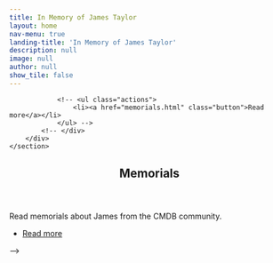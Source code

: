 ```yaml
---
title: In Memory of James Taylor
layout: home
nav-menu: true
landing-title: 'In Memory of James Taylor'
description: null
image: null
author: null
show_tile: false
---
```


<!-- <section id="one" class="spotlights">
	<section>
		<a href="" class="image">
			<img src="assets/images/james.jpg" alt="James" data-position="center center" />
		</a>
		<div class="content" style="background-color:black">
			<div class="inner">
				<header class="major">
					<h3>About James</h3>
				</header>
				<p><b>James Taylor</b> (1979-2020) was a professor in the Johns Hopkins Department of Biology. He was a founder and co-lead of <a href="https://galaxyproject.org/jxtx/">Galaxy</a>, a widely used open resource for computational biology research.  At Hopkins, he and his <a href="https://taylorlab.org/">research group</a> worked on understanding the genomic basis of gene regulation.</p> -->
				<!-- <ul class="actions">
					<li><a href="memorials.html" class="button">Read more</a></li>
				</ul> -->
			<!-- </div>
		</div>
	</section>
</section>

<section id="two">
	<div class="inner">
		<header class="major">
			<h2>Memorials</h2>
		</header>
		<p>Read memorials about James from the CMDB community.</p>
		<ul class="actions">
			<li><a href="memorials.html" class="button next">Read more</a></li>
		</ul>
	</div>
</section> -->